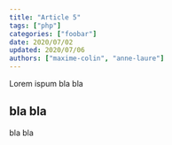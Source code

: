 ```yaml
---
title: "Article 5"
tags: ["php"]
categories: ["foobar"]
date: 2020/07/02
updated: 2020/07/06
authors: ["maxime-colin", "anne-laure"]
---
```


Lorem ispum bla bla

<!-- excerpt -->

## bla bla

bla bla
